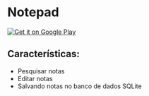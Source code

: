 # Notepad

<a href='https://play.google.com/store/apps/details?id=br.com.luminis.notepad&pcampaignid=pcampaignidMKT-Other-global-all-co-prtnr-py-PartBadge-Mar2515-1'><img alt='Get it on Google Play' src='https://play.google.com/intl/en_us/badges/static/images/badges/en_badge_web_generic.png'/></a>

## Características:
- Pesquisar notas
- Editar notas
- Salvando notas no banco de dados SQLite
